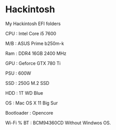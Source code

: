 # Hackintosh


My Hackintosh EFI folders


CPU : Intel Core i5 7600


M/B : ASUS Prime b250m-k


Ram : DDR4 16GB 2400 MHz


GPU : Geforce GTX 780 Ti


PSU : 600W


SSD : 250G M.2 SSD


HDD : 1T WD Blue


OS : Mac OS X 11 Big Sur


Bootloader : Opencore


Wi-Fi % BT : BCM94360CD
Without Windwos OS.
